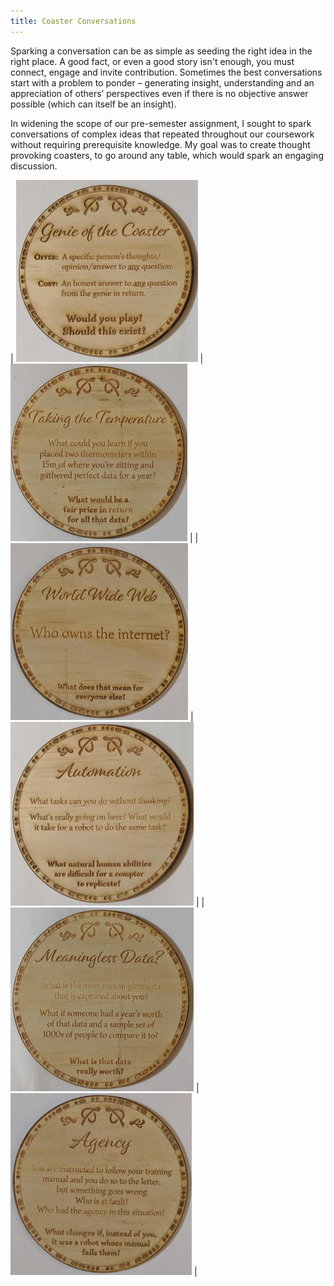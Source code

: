 ```yaml
---
title: Coaster Conversations
---
```





<p>
	Sparking a conversation can be as simple as seeding the right idea in the right place. A good fact, or even a good story isn't enough, you must connect, engage and invite contribution. Sometimes the best conversations start with a problem to ponder – generating insight, understanding and an appreciation of others’ perspectives even if there is no objective answer possible (which can itself be an insight). 
</p>

<p>
	In widening the scope of our pre-semester assignment, I sought to spark conversations of complex ideas that repeated throughout our coursework without requiring prerequisite knowledge. My goal was to create thought provoking coasters, to go around any table, which would spark an engaging discussion.
</p>


| [![Coaster1](img/physical1.jpg)](/c1) | [![Coaster2](img/physical2.jpg)](/c2) |
| [![Coaster3](img/physical3.jpg)](/c3) | [![Coaster4](img/physical4.jpg)](/c4) |
| [![Coaster5](img/physical5.jpg)](/c5) | [![Coaster6](img/physical6.jpg)](/c6) |


